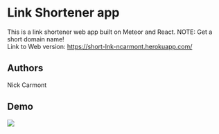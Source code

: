 # Link Shortener app

This is a link shortener web app built on Meteor and React. NOTE: Get a short domain name!  
Link to Web version: https://short-lnk-ncarmont.herokuapp.com/


## Authors
Nick Carmont

## Demo
![](Link-shortener-demo.gif)
